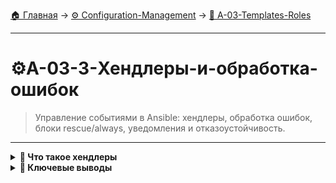 [🏠 Главная](../../README.md) → [⚙️ Configuration-Management](../../README.md#-configuration-management) → [📝 A-03-Templates-Roles](../../README.md#-a-03-templates-roles)

---

# ⚙️A-03-3-Хендлеры-и-обработка-ошибок
> Управление событиями в Ansible: хендлеры, обработка ошибок, блоки rescue/always, уведомления и отказоустойчивость.

---

<details>
<summary><b>🎯 Что такое хендлеры</b></summary>

---

### Концепция хендлеров

```text
# Хендлеры - специальные задачи по событиям
┌─────────────────┐    notify     ┌─────────────────┐
│    Task         │ ────────────→ │   Handler       │
│ (изменяет       │               │ (реагирует на   │
│  конфиг)        │               │  изменение)     │
└─────────────────┘               └─────────────────┘

Особенности хендлеров:
• Выполняются только при изменении (changed)
• В конце play, даже если вызваны несколько раз
• Порядок выполнения определяется порядком определения
• Могут быть уведомлены из разных задач
```

### Когда использовать хендлеры

```text
🔄 Перезапуск сервисов:
• После изменения конфигурации
• После установки пакетов
• После обновления приложений

🔧 Системные операции:
• Перезагрузка системы
• Очистка кэша
• Обновление индексов
```

### Базовый синтаксис

```yaml
---
- name: Configure nginx
  hosts: web_servers
  tasks:
    - name: Install nginx
      package:
        name: nginx
        state: present
    
    - name: Configure nginx
      template:
        src: nginx.conf.j2
        dest: /etc/nginx/nginx.conf
      notify: restart nginx
  
  handlers:
    - name: restart nginx
      service:
        name: nginx
        state: restarted
```

---

</details>

<details>
<summary><b>🎯 Ключевые выводы</b></summary>

---

### Best Practices хендлеров

```text
✅ Используйте хендлеры для перезапуска сервисов
✅ Применяйте rescue блоки для обработки ошибок
✅ Документируйте критичные операции
✅ Тестируйте обработку ошибок
✅ Используйте always блоки для очистки
```

### Что изучаем дальше

```text
📚 Следующая тема: Работа с файлами и пакетами
🎯 Практика: Управление файловой системой
🔧 Инструменты: Модули для файлов и пакетов
```

---

</details>
